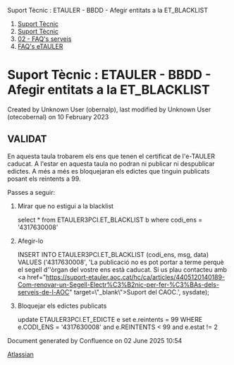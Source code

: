 Suport Tècnic : ETAULER - BBDD - Afegir entitats a la ET\_BLACKLIST  

1.  [Suport Tècnic](index.html)
2.  [Suport Tècnic](13893782.html)
3.  [02 - FAQ's serveis](26313393.html)
4.  [FAQ's eTAULER](28705565.html)

Suport Tècnic : ETAULER - BBDD - Afegir entitats a la ET\_BLACKLIST
===================================================================

Created by Unknown User (obernalp), last modified by Unknown User (otecobernal) on 10 February 2023

VALIDAT
-------

En aquesta taula trobarem els ens que tenen el certificat de l'e-TAULER caducat. A l'estar en aquesta taula no podran ni publicar ni despublicar edictes. A més a més es bloquejaran els edictes que tinguin publicats posant els reintents a 99.

Passes a seguir:

1.  Mirar que no estigui a la blacklist
    
    select \* from ETAULER3PCI.ET\_BLACKLIST b where codi\_ens = '4317630008'
    
2.  Afegir-lo
    
    INSERT INTO ETAULER3PCI.ET\_BLACKLIST
      (codi\_ens, msg, data)
    VALUES
      ('4317630008',
       'La publicació no es pot portar a terme perquè el segell d''òrgan del vostre ens està caducat. Si us plau contacteu amb <a href="https://suport-etauler.aoc.cat/hc/ca/articles/4405120140189-Com-renovar-un-Segell-Electr%C3%B2nic-per-fer-%C3%BAs-dels-serveis-de-l-AOC" target=\\"\_blank\\">Suport del CAOC</a>.',
       sysdate);
    
3.  Bloquejar els edictes publicats
    
    update ETAULER3PCI.ET\_EDICTE e
       set e.reintents = 99
     WHERE e.CODI\_ENS = '4317630008'
       and e.REINTENTS < 99
       and e.estat != 2
    

Document generated by Confluence on 02 June 2025 10:54

[Atlassian](http://www.atlassian.com/)